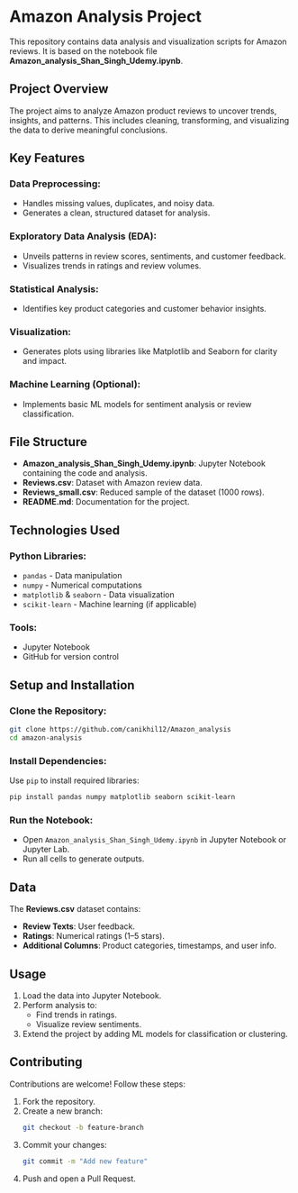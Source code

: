 # Amazon Analysis Project

This repository contains data analysis and visualization scripts for Amazon reviews. It is based on the notebook file **Amazon_analysis_Shan_Singh_Udemy.ipynb**.

## Project Overview
The project aims to analyze Amazon product reviews to uncover trends, insights, and patterns. This includes cleaning, transforming, and visualizing the data to derive meaningful conclusions.

## Key Features
### Data Preprocessing:
- Handles missing values, duplicates, and noisy data.
- Generates a clean, structured dataset for analysis.

### Exploratory Data Analysis (EDA):
- Unveils patterns in review scores, sentiments, and customer feedback.
- Visualizes trends in ratings and review volumes.

### Statistical Analysis:
- Identifies key product categories and customer behavior insights.

### Visualization:
- Generates plots using libraries like Matplotlib and Seaborn for clarity and impact.

### Machine Learning (Optional):
- Implements basic ML models for sentiment analysis or review classification.

## File Structure
- **Amazon_analysis_Shan_Singh_Udemy.ipynb**: Jupyter Notebook containing the code and analysis.
- **Reviews.csv**: Dataset with Amazon review data.
- **Reviews_small.csv**: Reduced sample of the dataset (1000 rows).
- **README.md**: Documentation for the project.

## Technologies Used
### Python Libraries:
- `pandas` - Data manipulation
- `numpy` - Numerical computations
- `matplotlib` & `seaborn` - Data visualization
- `scikit-learn` - Machine learning (if applicable)

### Tools:
- Jupyter Notebook
- GitHub for version control

## Setup and Installation
### Clone the Repository:
```bash
git clone https://github.com/canikhil12/Amazon_analysis
cd amazon-analysis
```

### Install Dependencies:
Use `pip` to install required libraries:
```bash
pip install pandas numpy matplotlib seaborn scikit-learn
```

### Run the Notebook:
- Open `Amazon_analysis_Shan_Singh_Udemy.ipynb` in Jupyter Notebook or Jupyter Lab.
- Run all cells to generate outputs.

## Data
The **Reviews.csv** dataset contains:
- **Review Texts**: User feedback.
- **Ratings**: Numerical ratings (1–5 stars).
- **Additional Columns**: Product categories, timestamps, and user info.

## Usage
1. Load the data into Jupyter Notebook.
2. Perform analysis to:
   - Find trends in ratings.
   - Visualize review sentiments.
3. Extend the project by adding ML models for classification or clustering.

## Contributing
Contributions are welcome! Follow these steps:
1. Fork the repository.
2. Create a new branch:
   ```bash
   git checkout -b feature-branch
   ```
3. Commit your changes:
   ```bash
   git commit -m "Add new feature"
   ```
4. Push and open a Pull Request.



